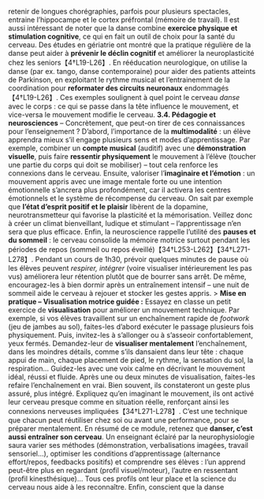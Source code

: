 retenir de longues chorégraphies, parfois pour plusieurs spectacles, entraine l’hippocampe et le cortex préfrontal (mémoire de travail). Il est aussi intéressant de noter que la danse combine **exercice physique et stimulation cognitive**, ce qui en fait un outil de choix pour la santé du cerveau. Des études en gériatrie ont montré que la pratique régulière de la danse peut aider à **prévenir le déclin cognitif** et améliorer la neuroplasticité chez les seniors【4†L19-L26】. En rééducation neurologique, on utilise la danse (par ex. tango, danse contemporaine) pour aider des patients atteints de Parkinson, en exploitant le rythme musical et l’entrainement de la coordination pour **reformater des circuits neuronaux** endommagés【4†L19-L26】. Ces exemples soulignent à quel point le cerveau *danse* avec le corps : ce qui se passe dans la tête influence le mouvement, et vice-versa le mouvement modifie le cerveau. **3.4. Pédagogie et neurosciences** – Concrètement, que peut-on tirer de ces connaissances pour l’enseignement ? D’abord, l’importance de la **multimodalité** : un élève apprendra mieux s’il engage plusieurs sens et modes d’apprentissage. Par exemple, combiner un **compte musical** (auditif) avec une **démonstration visuelle**, puis faire **ressentir physiquement** le mouvement à l’élève (toucher une partie du corps qui doit se mobiliser) – tout cela renforce les connexions dans le cerveau. Ensuite, valoriser l’**imaginaire et l’émotion** : un mouvement appris avec une image mentale forte ou une intention émotionnelle s’ancrera plus profondément, car il activera les centres émotionnels et le système de récompense du cerveau. On sait par exemple que **l’état d’esprit positif et le plaisir** libèrent de la dopamine, neurotransmetteur qui favorise la plasticité et la mémorisation. Veillez donc à créer un climat bienveillant, ludique et stimulant – l’apprentissage n’en sera que plus efficace. Enfin, la neuroscience rappelle l’utilité des **pauses et du sommeil** : le cerveau consolide la mémoire motrice surtout pendant les périodes de repos (sommeil ou repos éveillé)【34†L253-L262】【34†L271-L278】. Pendant un cours de 1h30, prévoir quelques minutes de pause où les élèves peuvent *respirer, intégrer* (voire visualiser intérieurement les pas vus) améliorera leur rétention plutôt que de bourrer sans arrêt. De même, encouragez-les à bien dormir après un entraînement intensif – une nuit de sommeil aide le cerveau à rejouer et stocker les gestes appris. > **Mise en pratique – Visualisation motrice guidée :** Essayez en classe un petit exercice de **visualisation** pour améliorer un mouvement technique. Par exemple, si vos élèves travaillent sur un enchaînement rapide de *footwork* (jeu de jambes au sol), faites-les d’abord exécuter le passage plusieurs fois physiquement. Puis, invitez-les à s’allonger ou à s’asseoir confortablement, yeux fermés. Demandez-leur de **visualiser mentalement** l’enchaînement, dans les moindres détails, comme s’ils dansaient dans leur tête : chaque appui de main, chaque placement de pied, le rythme, la sensation du sol, la respiration… Guidez-les avec une voix calme en décrivant le mouvement idéal, réussi et fluide. Après une ou deux minutes de visualisation, faites-les refaire l’enchaînement en vrai. Bien souvent, ils constateront un geste plus assuré, plus intégré. Expliquez qu’en imaginant le mouvement, ils ont activé leur cerveau presque comme en situation réelle, renforçant ainsi les connexions nerveuses impliquées【34†L271-L278】. C’est une technique que chacun peut réutiliser chez soi ou avant une performance, pour se préparer mentalement. En résumé de ce module, retenez que **danser, c’est aussi entraîner son cerveau**. Un enseignant éclairé par la neurophysiologie saura varier ses méthodes (démonstration, verbalisations imagées, travail sensoriel…), optimiser les conditions d’apprentissage (alternance effort/repos, feedbacks positifs) et comprendre ses élèves : l’un apprend peut-être plus en regardant (profil visuel/moteur), l’autre en ressentant (profil kinesthésique)… Tous ces profils ont leur place et la science du cerveau nous aide à les reconnaître. Enfin, conscient que la danse